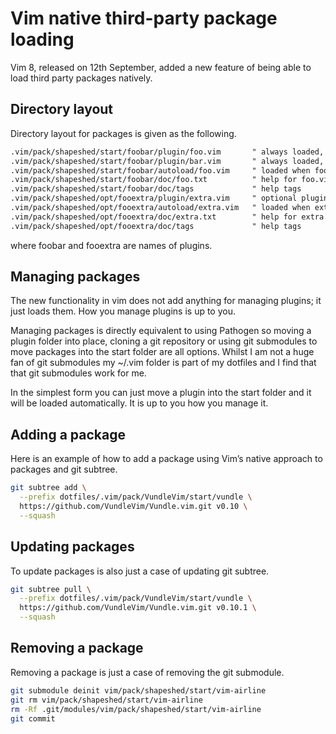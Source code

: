 # Vim native third-party package loading

Vim 8, released on 12th September, added a new feature of being able to load third party packages natively.

## Directory layout

Directory layout for packages is given as the following.

```txt
.vim/pack/shapeshed/start/foobar/plugin/foo.vim       " always loaded, defines commands
.vim/pack/shapeshed/start/foobar/plugin/bar.vim       " always loaded, defines commands
.vim/pack/shapeshed/start/foobar/autoload/foo.vim     " loaded when foo command used
.vim/pack/shapeshed/start/foobar/doc/foo.txt          " help for foo.vim
.vim/pack/shapeshed/start/foobar/doc/tags             " help tags
.vim/pack/shapeshed/opt/fooextra/plugin/extra.vim     " optional plugin, defines commands
.vim/pack/shapeshed/opt/fooextra/autoload/extra.vim   " loaded when extra command used
.vim/pack/shapeshed/opt/fooextra/doc/extra.txt        " help for extra.vim
.vim/pack/shapeshed/opt/fooextra/doc/tags             " help tags
```

where foobar and fooextra are names of plugins.

## Managing packages

The new functionality in vim does not add anything for managing plugins; it just loads them. How you manage plugins is up to you.

Managing packages is directly equivalent to using Pathogen so moving a plugin folder into place, cloning a git repository or using git submodules to move packages into the start folder are all options. Whilst I am not a huge fan of git submodules my ~/.vim folder is part of my dotfiles and I find that that git submodules work for me.

In the simplest form you can just move a plugin into the start folder and it will be loaded automatically. It is up to you how you manage it.

## Adding a package

Here is an example of how to add a package using Vim’s native approach to packages and git subtree.

```sh
git subtree add \
  --prefix dotfiles/.vim/pack/VundleVim/start/vundle \
  https://github.com/VundleVim/Vundle.vim.git v0.10 \
  --squash
```

## Updating packages

To update packages is also just a case of updating git subtree.

```sh
git subtree pull \
  --prefix dotfiles/.vim/pack/VundleVim/start/vundle \
  https://github.com/VundleVim/Vundle.vim.git v0.10.1 \
  --squash
```

## Removing a package

Removing a package is just a case of removing the git submodule.

```sh
git submodule deinit vim/pack/shapeshed/start/vim-airline
git rm vim/pack/shapeshed/start/vim-airline
rm -Rf .git/modules/vim/pack/shapeshed/start/vim-airline
git commit
```
